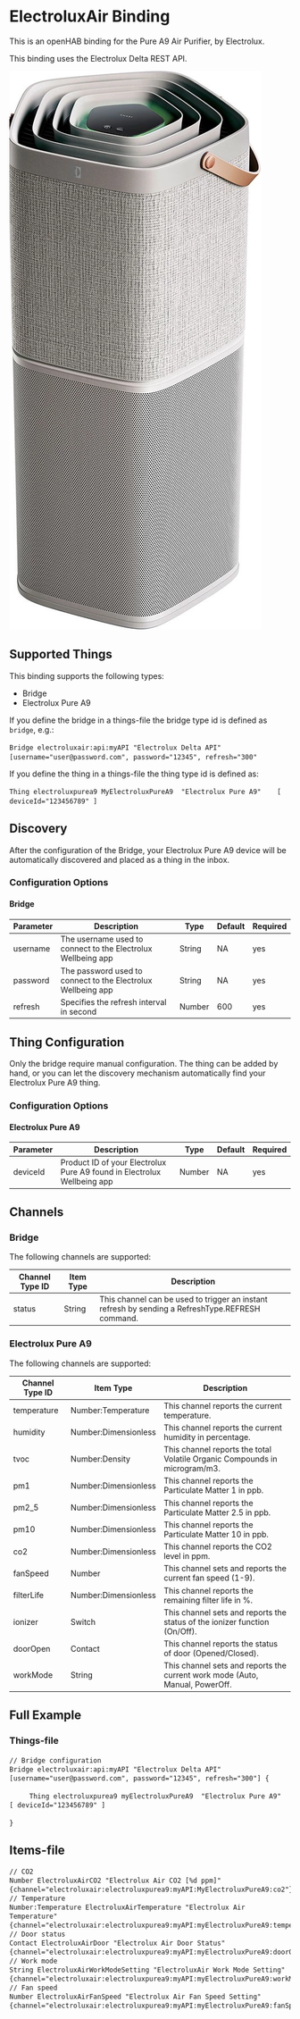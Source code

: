 # ElectroluxAir Binding

This is an openHAB binding for the Pure A9 Air Purifier, by Electrolux.

This binding uses the Electrolux Delta REST API.

![Electrolux Pure A9](doc/electrolux_pure_a9.webp)

## Supported Things

This binding supports the following types:

- Bridge
- Electrolux Pure A9

If you define the bridge in a things-file the bridge type id is defined as `bridge`, e.g.:

`Bridge electroluxair:api:myAPI "Electrolux Delta API" [username="user@password.com", password="12345", refresh="300"`

If you define the thing in a things-file the thing type id is defined as:

`Thing electroluxpurea9 MyElectroluxPureA9  "Electrolux Pure A9"    [ deviceId="123456789" ]`

## Discovery

After the configuration of the Bridge, your Electrolux Pure A9 device will be automatically discovered and placed as a thing in the inbox.


### Configuration Options

#### Bridge

| Parameter | Description                                                  | Type   | Default  | Required | 
|-----------|--------------------------------------------------------------|--------|----------|----------|
| username  | The username used to connect to the Electrolux Wellbeing app | String | NA       | yes      |
| password  | The password used to connect to the Electrolux Wellbeing app | String | NA       | yes      |
| refresh   | Specifies the refresh interval in second                     | Number | 600      | yes      |

## Thing Configuration

Only the bridge require manual configuration. The thing can be added by hand, or you can let the discovery mechanism automatically find your Electrolux Pure A9 thing.

### Configuration Options

#### Electrolux Pure A9

| Parameter | Description                                                             | Type   | Default  | Required | 
|-----------|-------------------------------------------------------------------------|--------|----------|----------|
| deviceId  | Product ID of your Electrolux Pure A9 found in Electrolux Wellbeing app | Number | NA       | yes      |


## Channels

### Bridge

The following channels are supported:

| Channel Type ID | Item Type | Description                                                                                     |
|-----------------|-----------|-------------------------------------------------------------------------------------------------|
| status          | String    | This channel can be used to trigger an instant refresh by sending a RefreshType.REFRESH command.|

### Electrolux Pure A9

The following channels are supported:

| Channel Type ID             | Item Type             | Description                                                                 | 
|-----------------------------|-----------------------|-----------------------------------------------------------------------------|
| temperature                 | Number:Temperature    | This channel reports the current temperature.                               |
| humidity                    | Number:Dimensionless  | This channel reports the current humidity in percentage.                    |
| tvoc                        | Number:Density        | This channel reports the total Volatile Organic Compounds in microgram/m3.  |
| pm1                         | Number:Dimensionless  | This channel reports the Particulate Matter 1 in ppb.                       |
| pm2_5                       | Number:Dimensionless  | This channel reports the Particulate Matter 2.5 in ppb.                     |
| pm10                        | Number:Dimensionless  | This channel reports the Particulate Matter 10 in ppb.                      |
| co2                         | Number:Dimensionless  | This channel reports the CO2 level in ppm.                                  |
| fanSpeed                    | Number                | This channel sets and reports the current fan speed (1-9).                  |
| filterLife                  | Number:Dimensionless  | This channel reports the remaining filter life in %.                        |
| ionizer                     | Switch                | This channel sets and reports the status of the ionizer function (On/Off).  |
| doorOpen                    | Contact               | This channel reports the status of door (Opened/Closed).                    |
| workMode                    | String                | This channel sets and reports the current work mode (Auto, Manual, PowerOff.|




## Full Example

### Things-file

````
// Bridge configuration
Bridge electroluxair:api:myAPI "Electrolux Delta API" [username="user@password.com", password="12345", refresh="300"] {

     Thing electroluxpurea9 myElectroluxPureA9  "Electrolux Pure A9"    [ deviceId="123456789" ]
     
}
````

## Items-file

````
// CO2
Number ElectroluxAirCO2 "Electrolux Air CO2 [%d ppm]" {channel="electroluxair:electroluxpurea9:myAPI:MyElectroluxPureA9:co2"}
// Temperature
Number:Temperature ElectroluxAirTemperature "Electrolux Air Temperature" {channel="electroluxair:electroluxpurea9:myAPI:myElectroluxPureA9:temperature"}
// Door status
Contact ElectroluxAirDoor "Electrolux Air Door Status" {channel="electroluxair:electroluxpurea9:myAPI:myElectroluxPureA9:doorOpen"}
// Work mode
String ElectroluxAirWorkModeSetting "ElectroluxAir Work Mode Setting" {channel="electroluxair:electroluxpurea9:myAPI:myElectroluxPureA9:workMode"}
// Fan speed
Number ElectroluxAirFanSpeed "Electrolux Air Fan Speed Setting" {channel="electroluxair:electroluxpurea9:myAPI:myElectroluxPureA9:fanSpeed"}
````

